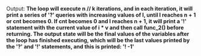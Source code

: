 Output: **The loop will execute n // k iterations, and in each iteration, it will print a series of '?' queries with increasing values of l, until l reaches n + 1 or cnt becomes 0. If cnt becomes 0 and l reaches n + 1, it will print a '!' statement with the current value of i * v and then call func_2() before returning. The output state will be the final values of the variables after the loop has finished executing, which will be the last values printed by the '?' and '!' statements, and this is printed: '! -1'**